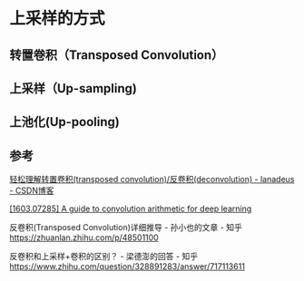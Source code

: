 # 上采样的方式



## 转置卷积（Transposed Convolution）

## 上采样（Up-sampling)

## 上池化(Up-pooling)



## 参考

[轻松理解转置卷积(transposed convolution)/反卷积(deconvolution) - lanadeus - CSDN博客](https://blog.csdn.net/lanadeus/article/details/82534425)

[[1603.07285] A guide to convolution arithmetic for deep learning](http://xxx.itp.ac.cn/abs/1603.07285)

反卷积(Transposed Convolution)详细推导 - 孙小也的文章 - 知乎
https://zhuanlan.zhihu.com/p/48501100

反卷积和上采样+卷积的区别？ - 梁德澎的回答 - 知乎
https://www.zhihu.com/question/328891283/answer/717113611